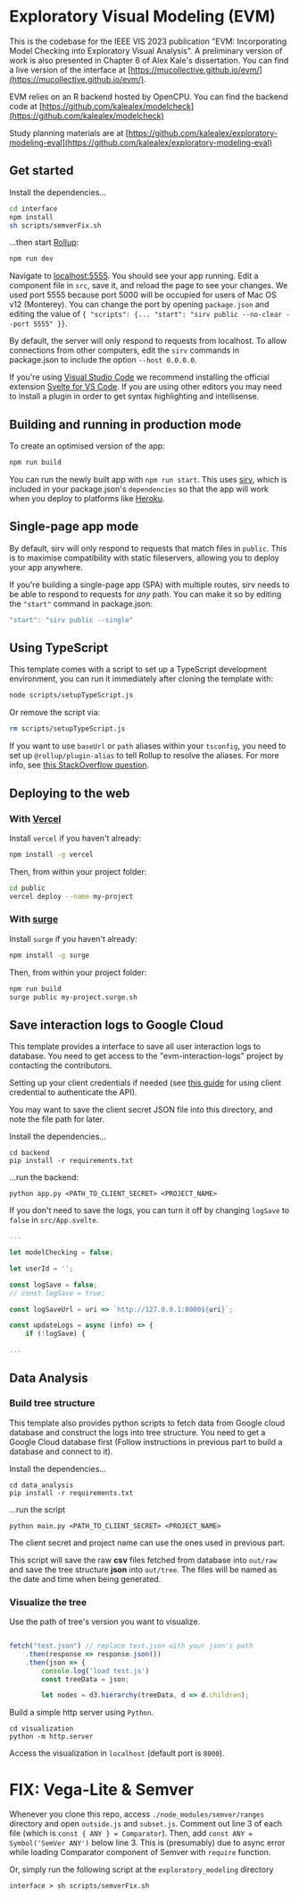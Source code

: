 # Exploratory Visual Modeling (EVM)

This is the codebase for the IEEE VIS 2023 publication "EVM: Incorporating Model Checking into Exploratory Visual Analysis".
A preliminary version of work is also presented in Chapter 6 of Alex Kale's dissertation. 
You can find a live version of the interface at [https://mucollective.github.io/evm/](https://mucollective.github.io/evm/).

EVM relies on an R backend hosted by OpenCPU. You can find the backend code at [https://github.com/kalealex/modelcheck](https://github.com/kalealex/modelcheck)

Study planning materials are at [https://github.com/kalealex/exploratory-modeling-eval](https://github.com/kalealex/exploratory-modeling-eval) 

## Get started

Install the dependencies...

```bash
cd interface
npm install
sh scripts/semverFix.sh
```

...then start [Rollup](https://rollupjs.org):

```bash
npm run dev
```

Navigate to [localhost:5555](http://localhost:5555). You should see your app running. Edit a component file in `src`, save it, and reload the page to see your changes. We used port 5555 because port 5000 will be occupied for users of Mac OS v12 (Monterey). You can change the port by opening `package.json` and editing the value of `{ "scripts": {... "start": "sirv public --no-clear --port 5555" }}`.

By default, the server will only respond to requests from localhost. To allow connections from other computers, edit the `sirv` commands in package.json to include the option `--host 0.0.0.0`.

If you're using [Visual Studio Code](https://code.visualstudio.com/) we recommend installing the official extension [Svelte for VS Code](https://marketplace.visualstudio.com/items?itemName=svelte.svelte-vscode). If you are using other editors you may need to install a plugin in order to get syntax highlighting and intellisense.

## Building and running in production mode

To create an optimised version of the app:

```bash
npm run build
```

You can run the newly built app with `npm run start`. This uses [sirv](https://github.com/lukeed/sirv), which is included in your package.json's `dependencies` so that the app will work when you deploy to platforms like [Heroku](https://heroku.com).


## Single-page app mode

By default, sirv will only respond to requests that match files in `public`. This is to maximise compatibility with static fileservers, allowing you to deploy your app anywhere.

If you're building a single-page app (SPA) with multiple routes, sirv needs to be able to respond to requests for *any* path. You can make it so by editing the `"start"` command in package.json:

```js
"start": "sirv public --single"
```

## Using TypeScript

This template comes with a script to set up a TypeScript development environment, you can run it immediately after cloning the template with:

```bash
node scripts/setupTypeScript.js
```

Or remove the script via:

```bash
rm scripts/setupTypeScript.js
```

If you want to use `baseUrl` or `path` aliases within your `tsconfig`, you need to set up `@rollup/plugin-alias` to tell Rollup to resolve the aliases. For more info, see [this StackOverflow question](https://stackoverflow.com/questions/63427935/setup-tsconfig-path-in-svelte).

## Deploying to the web

### With [Vercel](https://vercel.com)

Install `vercel` if you haven't already:

```bash
npm install -g vercel
```

Then, from within your project folder:

```bash
cd public
vercel deploy --name my-project
```

### With [surge](https://surge.sh/)

Install `surge` if you haven't already:

```bash
npm install -g surge
```

Then, from within your project folder:

```bash
npm run build
surge public my-project.surge.sh
```

## Save interaction logs to Google Cloud

This template provides a interface to save all user interaction logs to database. You need to get access to the "evm-interaction-logs" project by contacting the contributors.

Setting up your client credentials if needed (see [this guide](https://cloud.google.com/bigquery/docs/authentication/end-user-installed) for using client credential to authenticate the API).

You may want to save the client secret JSON file into this directory, and note the file path for later.

Install the dependencies...

```shell
cd backend
pip install -r requirements.txt
```

...run the backend:

```shell
python app.py <PATH_TO_CLIENT_SECRET> <PROJECT_NAME>
```

If you don't need to save the logs, you can turn it off by changing `logSave` to `false` in `src/App.svelte`.

```javascript
...

let modelChecking = false;

let userId = '';

const logSave = false;
// const logSave = true;

const logSaveUrl = uri => `http://127.0.0.1:8000${uri}`;

const updateLogs = async (info) => {
    if (!logSave) {

...
```

## Data Analysis

### Build tree structure

This template also provides python scripts to fetch data from Google cloud database and construct the logs into tree structure. You need to get a Google Cloud database first (Follow instructions in previous part to build a database and connect to it). 

Install the dependencies...

```shell
cd data_analysis
pip install -r requirements.txt
```

...run the script
```shell
python main.py <PATH_TO_CLIENT_SECRET> <PROJECT_NAME>
```

The client secret and project name can use the ones used in previous part.

This script will save the raw **csv** files fetched from database into `out/raw` and save the tree structure **json** into `out/tree`. The files will be named as the date and time when being generated.

### Visualize the tree

Use the path of tree's version you want to visualize.

```javascript

fetch("test.json") // replace test.json with your json's path
    .then(response => response.json())
    .then(json => {
        console.log('load test.js')
        const treeData = json;

        let nodes = d3.hierarchy(treeData, d => d.children);

```

Build a simple http server using `Python`.

```shell
cd visualization
python -m http.server
```

Access the visualization in `localhost` (default port is `8000`).

# FIX: Vega-Lite & Semver
Whenever you clone this repo, access `./node_modules/semver/ranges` directory and open `outside.js` and `subset.js`.
Comment out line 3 of each file (which is `const { ANY } = Comparator`).
Then, add `const ANY = Symbol('SemVer ANY')` below line 3.
This is (presumably) due to async error while loading Comparator component of Semver with `require` function.

Or, simply run the following script at the `exploratory_modeling` directory
```
interface > sh scripts/semverFix.sh
```